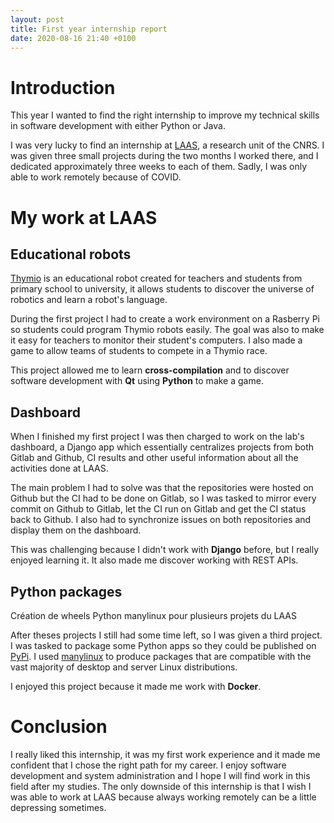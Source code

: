 ```yaml
---
layout: post
title: First year internship report
date: 2020-08-16 21:40 +0100
---
```


# Introduction

This year I wanted to find the right internship to improve my technical skills in software development with either Python or Java.

I was very lucky to find an internship at [LAAS](https://www.laas.fr/public/en), a research unit of the CNRS. I was given three small projects during the two months I worked there, and I dedicated approximately three weeks to each of them. Sadly, I was only able to work remotely because of COVID.

# My work at LAAS

## Educational robots

[Thymio](https://www.thymio.org/) is an educational robot created for teachers and students from primary school to university, it allows students to discover the universe of robotics and learn a robot's language. 

During the first project I had to create a work environment on a Rasberry Pi so students could program Thymio robots easily. The goal was also to make it easy for teachers to monitor their student's computers. I also made a game to allow teams of students to compete in a Thymio race.

This project allowed me to learn **cross-compilation** and to discover software development with **Qt** using **Python** to make a game.

## Dashboard

When I finished my first project I was then charged to work on the lab's dashboard, a Django app which essentially centralizes projects from both Gitlab and Github, CI results and other useful information about all the activities done at LAAS.

The main problem I had to solve was that the repositories were hosted on Github but the CI had to be done on Gitlab, so I was tasked to mirror every commit on Github to Gitlab, let the CI run on Gitlab and get the CI status back to Github. I also had to synchronize issues on both repositories and display them on the dashboard.

This was challenging because I didn't work with **Django** before, but I really enjoyed learning it. It also made me discover working with REST APIs.

## Python packages

Création de wheels Python manylinux pour plusieurs projets du LAAS

After theses projects I still had some time left, so I was given a third project. I was tasked to package some Python apps so they could be published on [PyPi](https://pypi.org). I used [manylinux](https://github.com/pypa/manylinux) to produce packages that are compatible with the vast majority of desktop and server Linux distributions.

I enjoyed this project because it made me work with **Docker**.

# Conclusion

I really liked this internship, it was my first work experience and it made me confident that I chose the right path for my career. I enjoy software development and system administration and I hope I will find work in this field after my studies. The only downside of this internship is that I wish I was able to work at LAAS because always working remotely can be a little depressing sometimes.
